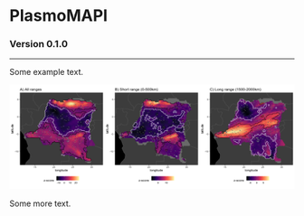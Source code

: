# PlasmoMAPI
### Version 0.1.0

--------------------------------------------------------------------------------------------------------------------------------

Some example text.

<img src="https://raw.githubusercontent.com/mrc-ide/PlasmoMAPI/master/R_ignore/web_images/DRC_analysis.png" height="185px" width="800px" />

Some more text.
